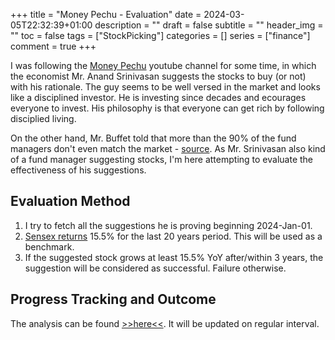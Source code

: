 +++
title = "Money Pechu - Evaluation"
date = 2024-03-05T22:32:39+01:00
description = ""
draft = false
subtitle = ""
header_img = ""
toc = false
tags = ["StockPicking"]
categories = []
series = ["finance"]
comment = true
+++

I was following the [Money Pechu](https://www.youtube.com/@MoneyPechu) youtube channel for some time, in which the economist Mr. Anand Srinivasan suggests the stocks to buy (or not) with his rationale.
The guy seems to be well versed in the market and looks like a disciplined investor. 
He is investing since decades and ecourages everyone to invest. 
His philosophy is that everyone can get rich by following disciplied living.

On the other hand, Mr. Buffet told that more than the 90% of the fund managers don't even match the market - [source](https://www.justetf.com/en/news/passive-investing/the-proof-that-active-managers-cannot-beat-the-market.html). 
As Mr. Srinivasan also kind of a fund manager suggesting stocks, I'm here attempting to evaluate the effectiveness of his suggestions.

## Evaluation Method
1. I try to fetch all the suggestions he is proving beginning 2024-Jan-01.
1. [Sensex returns](https://www.moneycontrol.com/news/business/markets/waiting-for-sensex-to-climb-peak-100000-sensex-tri-has-scaled-it-by-now-11016971.html) 15.5% for the last 20 years period. This will be used as a benchmark.
1. If the suggested stock grows at least 15.5% YoY after/within 3 years, the suggestion will be considered as successful. Failure otherwise.

## Progress Tracking and Outcome
The analysis can be found [>>here<<](https://docs.google.com/spreadsheets/d/1jQtehTzcSdOa0IfrXwWwOPZrzj7ZpHnpa00dIILTEVM/edit?usp=drive_link). It will be updated on regular interval.
